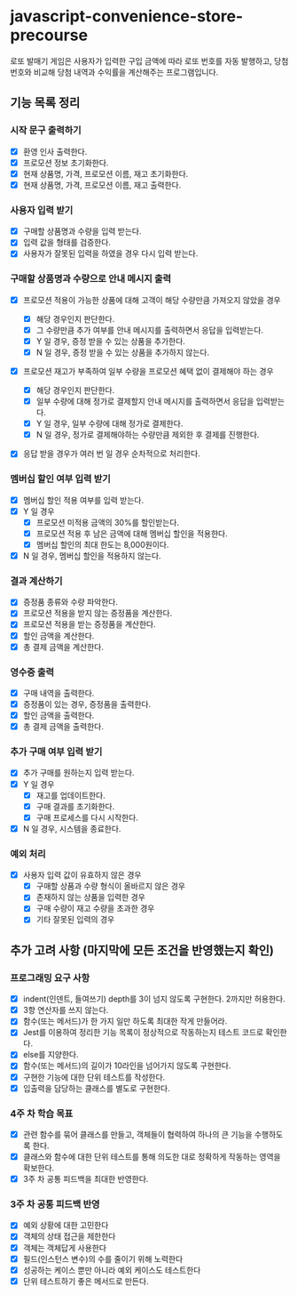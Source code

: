 # javascript-convenience-store-precourse

로또 발매기 게임은 사용자가 입력한 구입 금액에 따라 로또 번호를 자동 발행하고, 당첨 번호와 비교해 당첨 내역과 수익률을 계산해주는 프로그램입니다.

## 기능 목록 정리

### 시작 문구 출력하기

- [x] 환영 인사 출력한다.
- [x] 프로모션 정보 초기화한다.
- [x] 현재 상품명, 가격, 프로모션 이름, 재고 초기화한다.
- [x] 현재 상품명, 가격, 프로모션 이름, 재고 출력한다.

### 사용자 입력 받기

- [x] 구매할 상품명과 수량을 입력 받는다.
- [x] 입력 값을 형태를 검증한다.
- [x] 사용자가 잘못된 입력을 하였을 경우 다시 입력 받는다.

### 구매할 상품명과 수량으로 안내 메시지 출력

- [x] 프로모션 적용이 가능한 상품에 대해 고객이 해당 수량만큼 가져오지 않았을 경우
  - [x] 해당 경우인지 판단한다.
  - [x] 그 수량만큼 추가 여부를 안내 메시지를 출력하면서 응답을 입력받는다.
  - [x] Y 일 경우, 증정 받을 수 있는 상품을 추가한다.
  - [x] N 일 경우, 증정 받을 수 있는 상품을 추가하지 않는다.
- [x] 프로모션 재고가 부족하여 일부 수량을 프로모션 혜택 없이 결제해야 하는 경우

  - [x] 해당 경우인지 판단한다.
  - [x] 일부 수량에 대해 정가로 결제할지 안내 메시지를 출력하면서 응답을 입력받는다.
  - [x] Y 일 경우, 일부 수량에 대해 정가로 결제한다.
  - [x] N 일 경우, 정가로 결제해야하는 수량만큼 제외한 후 결제를 진행한다.

- [x] 응답 받을 경우가 여러 번 일 경우 순차적으로 처리한다.

### 멤버십 할인 여부 입력 받기

- [x] 멤버십 할인 적용 여부를 입력 받는다.
- [x] Y 일 경우
  - [x] 프로모션 미적용 금액의 30%를 할인받는다.
  - [x] 프로모션 적용 후 남은 금액에 대해 멤버십 할인을 적용한다.
  - [x] 멤버십 할인의 최대 한도는 8,000원이다.
- [x] N 일 경우, 멤버십 할인을 적용하지 않는다.

### 결과 계산하기

- [x] 증정품 종류와 수량 파악한다.
- [x] 프로모션 적용을 받지 않는 증정품을 계산한다.
- [x] 프로모션 적용을 받는 증정품을 계산한다.
- [x] 할인 금액을 계산한다.
- [x] 총 결제 금액을 계산한다.

### 영수증 출력

- [x] 구매 내역을 출력한다.
- [x] 증정품이 있는 경우, 증정품을 출력한다.
- [x] 할인 금액을 출력한다.
- [x] 총 결제 금액을 출력한다.

### 추가 구매 여부 입력 받기

- [x] 추가 구매를 원하는지 입력 받는다.
- [x] Y 일 경우
  - [x] 재고를 업데이트한다.
  - [x] 구매 결과를 초기화한다.
  - [x] 구매 프로세스를 다시 시작한다.
- [x] N 일 경우, 시스템을 종료한다.

### 예외 처리

- [x] 사용자 입력 값이 유효하지 않은 경우
  - [x] 구매할 상품과 수량 형식이 올바르지 않은 경우
  - [x] 존재하지 않는 상품을 입력한 경우
  - [x] 구매 수량이 재고 수량을 초과한 경우
  - [x] 기타 잘못된 입력의 경우

## 추가 고려 사항 (마지막에 모든 조건을 반영했는지 확인)

### 프로그래밍 요구 사항

- [x] indent(인덴트, 들여쓰기) depth를 3이 넘지 않도록 구현한다. 2까지만 허용한다.
- [x] 3항 연산자를 쓰지 않는다.
- [x] 함수(또는 메서드)가 한 가지 일만 하도록 최대한 작게 만들어라.
- [x] Jest를 이용하여 정리한 기능 목록이 정상적으로 작동하는지 테스트 코드로 확인한다.
- [x] else를 지양한다.
- [x] 함수(또는 메서드)의 길이가 10라인을 넘어가지 않도록 구현한다.
- [x] 구현한 기능에 대한 단위 테스트를 작성한다.
- [x] 입출력을 담당하는 클래스를 별도로 구현한다.

### 4주 차 학습 목표

- [x] 관련 함수를 묶어 클래스를 만들고, 객체들이 협력하여 하나의 큰 기능을 수행하도록 한다.
- [x] 클래스와 함수에 대한 단위 테스트를 통해 의도한 대로 정확하게 작동하는 영역을 확보한다.
- [x] 3주 차 공통 피드백을 최대한 반영한다.

### 3주 차 공통 피드백 반영

- [x] 예외 상황에 대한 고민한다
- [x] 객체의 상태 접근을 제한한다
- [x] 객체는 객체답게 사용한다
- [x] 필드(인스턴스 변수)의 수를 줄이기 위해 노력한다
- [x] 성공하는 케이스 뿐만 아니라 예외 케이스도 테스트한다
- [x] 단위 테스트하기 좋은 메서드로 만든다.
